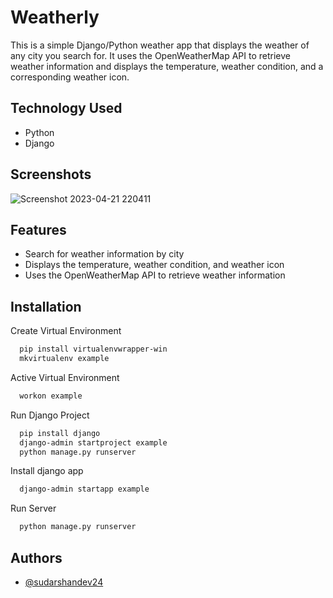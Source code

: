 # Weatherly
This is a simple Django/Python weather app that displays the weather of any city you search for. It uses the OpenWeatherMap API to retrieve weather information and displays the temperature, weather condition, and a corresponding weather icon.

## Technology Used

 - Python
 - Django


## Screenshots

![Screenshot 2023-04-21 220411](https://user-images.githubusercontent.com/110741425/233688949-cabcc899-7bab-43a6-a6a8-1d1657719fc6.png)


## Features

- Search for weather information by city
- Displays the temperature, weather condition, and weather icon
- Uses the OpenWeatherMap API to retrieve weather information


## Installation

Create Virtual Environment

```bash
  pip install virtualenvwrapper-win
  mkvirtualenv example
```

Active Virtual Environment

```bash
  workon example
```

Run Django Project

```bash
  pip install django
  django-admin startproject example
  python manage.py runserver
```

Install django app

```bash
  django-admin startapp example 
```

Run Server

```bash
  python manage.py runserver
```
    
## Authors

- [@sudarshandev24](https://github.com/sudarshandev24)
